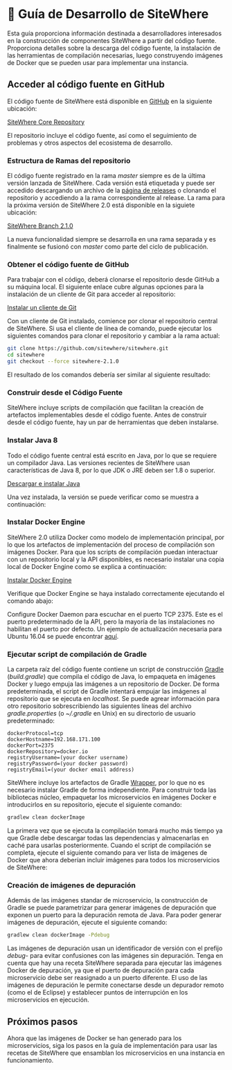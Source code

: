# :book: Guía de Desarrollo de SiteWhere

<Seo/>

Esta guía proporciona información destinada a desarrolladores interesados
en la construcción de componentes SiteWhere a partir del código fuente. Proporciona detalles
sobre la descarga del código fuente, la instalación de las herramientas de compilación necesarias,
luego construyendo imágenes de Docker que se pueden usar para implementar una instancia.

## Acceder al código fuente en GitHub

El código fuente de SiteWhere está disponible en [GitHub](https://github.com/)
en la siguiente ubicación:

[SiteWhere Core Repository](https://github.com/sitewhere/sitewhere)

El repositorio incluye el código fuente, así como el seguimiento de problemas y otros
aspectos del ecosistema de desarrollo.

### Estructura de Ramas del repositorio

El código fuente registrado en la rama _master_ siempre es de la
última versión lanzada de SiteWhere. Cada versión está etiquetada y puede ser
accedido descargando un archivo de la 
[página de releases](https://github.com/sitewhere/sitewhere/releases) o
clonando el repositorio y accediendo a la rama correspondiente al release.
La rama para la próxima versión de SiteWhere 2.0 está disponible
en la siguiete ubicación:

[SiteWhere Branch 2.1.0](https://github.com/sitewhere/sitewhere/tree/sitewhere-2.1.0)

La nueva funcionalidad siempre se desarrolla en una rama separada y es
finalmente se fusionó con _master_ como parte del ciclo de publicación.

### Obtener el código fuente de GitHub

Para trabajar con el código, deberá clonarse el repositorio desde GitHub a
su máquina local. El siguiente enlace cubre algunas opciones para la instalación de
un cliente de Git para acceder al repositorio:

[Instalar un cliente de Git](https://help.github.com/articles/set-up-git/)

Con un cliente de Git instalado, comience por clonar el repositorio central de SiteWhere.
Si usa el cliente de línea de comando, puede ejecutar los siguientes
comandos para clonar el repositorio y cambiar a la rama actual:

```bash
git clone https://github.com/sitewhere/sitewhere.git
cd sitewhere
git checkout --force sitewhere-2.1.0
```

El resultado de los comandos debería ser similar al siguiente resultado:

<InlineImage src="/images/development/git-command-line-clone.png" caption="Clonar la línea de comando de Git" />

### Construir desde el Código Fuente

SiteWhere incluye scripts de compilación que facilitan la creación de artefactos
implementables desde el código fuente. Antes de construir desde el código fuente, hay un par
de herramientas que deben instalarse.

### Instalar Java 8

Todo el código fuente central está escrito en Java, por lo que se requiere un compilador Java.
Las versiones recientes de SiteWhere usan características de Java 8, por lo que JDK o JRE deben
ser 1.8 o superior.

[Descargar e instalar Java](http://www.oracle.com/technetwork/java/javase/downloads/index.html)

Una vez instalada, la versión se puede verificar como se muestra a continuación:

<InlineImage src="/images/development/java-version-check.png" caption="Comprobación de la versión de Java" />

### Instalar Docker Engine

SiteWhere 2.0 utiliza Docker como modelo de implementación principal, por lo que los artefactos
de implementación del proceso de compilación son imágenes Docker. Para que los scripts de compilación
puedan interactuar con un repositorio local y la API disponibles, es necesario instalar
una copia local de Docker Engine como se explica a continuación:

[Instalar Docker Engine](https://docs.docker.com/engine/installation/)

Verifique que Docker Engine se haya instalado correctamente ejecutando el comando
abajo:

<InlineImage src="/images/development/docker-engine-version.png" caption="Versión del motor Docker" />

Configure Docker Daemon para escuchar en el puerto TCP 2375. Este es el puerto predeterminado de la  API,
pero la mayoría de las instalaciones no habilitan el puerto por defecto. Un ejemplo de
actualización necesaria para Ubuntu 16.04 se puede encontrar
[aquí](https://www.ivankrizsan.se/2016/05/18/enabling-docker-remote-api-on-ubuntu-16-04/).

### Ejecutar script de compilación de Gradle

La carpeta raíz del código fuente contiene un script de construcción [Gradle](https://gradle.org/)
(_build.gradle_) que compila el código de Java, lo empaqueta en imágenes Docker y luego empuja
las imágenes a un repositorio de Docker. De forma predeterminada, el script de Gradle intentará
empujar las imágenes al repositorio que se ejecuta en _localhost_. Se puede agrear información
para otro repositorio sobrescribiendo las siguientes líneas del archivo _gradle.properties_
(o _~/.gradle_ en Unix) en su directorio de usuario predeterminado:

```properties
dockerProtocol=tcp
dockerHostname=192.168.171.100
dockerPort=2375
dockerRepository=docker.io
registryUsername=(your docker username)
registryPassword=(your docker password)
registryEmail=(your docker email address)
```

SiteWhere incluye los artefactos de Gradle [Wrapper](https://docs.gradle.org/current/userguide/gradle_wrapper.html),
por lo que no es necesario instalar Gradle de forma independiente. Para construir toda las bibliotecas núcleo,
empaquetar los microservicios en imágenes Docker e introducirlos en su repositorio, ejecute el siguiente comando:

```bash
gradlew clean dockerImage
```

La primera vez que se ejecuta la compilación tomará mucho más tiempo ya que Gradle
debe descargar todas las dependencias y almacenarlas en caché para usarlas posteriormente. Cuando
el script de compilación se completa, ejecute el siguiente comando para ver
lista de imágenes de Docker que ahora deberían incluir imágenes para todos los microservicios de
SiteWhere:

<InlineImage src="/images/development/docker-image-list.png" caption="Lista de imágenes de Docker" />

### Creación de imágenes de depuración

Además de las imágenes standar de microservicio, la construcción de Gradle se puede parametrizar
para generar imágenes de depuración que exponen un puerto para la depuración remota de Java. Para poder
generar imágenes de depuración, ejecute el siguiente comando:

```bash
gradlew clean dockerImage -Pdebug
```

Las imágenes de depuración usan un identificador de versión con el prefijo _debug-_ para evitar confusiones
con las imágenes sin depuración. Tenga en cuenta que hay una receta SiteWhere separada para ejecutar
las imágenes Docker de depuración, ya que el puerto de depuración para cada microservicio debe ser reasignado
a un puerto diferente. El uso de las imágenes de depuración le permite conectarse desde un depurador remoto
(como el de Eclipse) y establecer puntos de interrupción en los microservicios en ejecución.

## Próximos pasos

Ahora que las imágenes de Docker se han generado para los microservicios, siga los pasos en la
guía de implementación para usar las recetas de SiteWhere que ensamblan los microservicios en una instancia en 
funcionamiento.